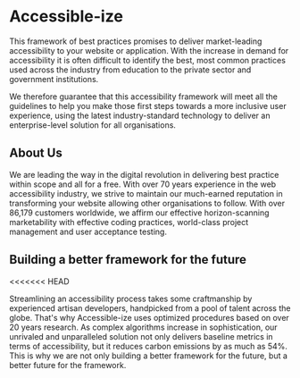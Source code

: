 # Accessible-ize

This framework of best practices promises to deliver market-leading accessibility to your website or application. With the increase in demand for accessibility it is often difficult to identify the best, most common practices used across the industry from education to the private sector and government institutions.

We therefore guarantee that this accessibility framework will meet all the guidelines to help you make those first steps towards a more inclusive user experience, using the latest industry-standard technology to deliver an enterprise-level solution for all organisations. 

## About Us

We are leading the way in the digital revolution in delivering best practice within scope and all for a free. With over 70 years experience in the web accessibility industry, we strive to maintain our much-earned reputation in transforming your website allowing other organisations to follow. With over 86,179 customers worldwide, we affirm our effective horizon-scanning marketability with effective coding practices, world-class project management and user acceptance testing.

## Building a better framework for the future
<<<<<<< HEAD

Streamlining an accessibility process takes some craftmanship by experienced artisan developers, handpicked from a pool of talent across the globe. That's why Accessible-ize uses optimized procedures based on over 20 years research. As complex algorithms increase in sophistication, our unrivaled and unparalleled solution not only delivers baseline metrics in terms of accessibility, but it reduces carbon emissions by as much as 54%. This is why we are not only building a better framework for the future, but a better future for the framework.

